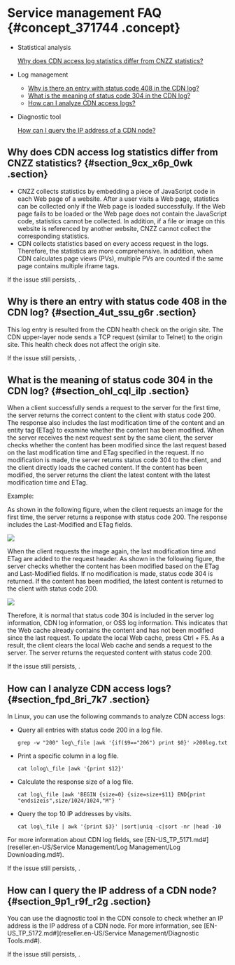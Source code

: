 # Service management FAQ {#concept_371744 .concept}

-   Statistical analysis

    [Why does CDN access log statistics differ from CNZZ statistics?](#section_9cx_x6p_0wk)

-   Log management
    -   [Why is there an entry with status code 408 in the CDN log?](#section_4ut_ssu_g6r)
    -   [What is the meaning of status code 304 in the CDN log?](#section_ohl_cql_ilp)
    -   [How can I analyze CDN access logs?](#section_fpd_8ri_7k7)
-   Diagnostic tool

    [How can I query the IP address of a CDN node?](#section_9p1_r9f_r2g)


## Why does CDN access log statistics differ from CNZZ statistics? {#section_9cx_x6p_0wk .section}

-   CNZZ collects statistics by embedding a piece of JavaScript code in each Web page of a website. After a user visits a Web page, statistics can be collected only if the Web page is loaded successfully. If the Web page fails to be loaded or the Web page does not contain the JavaScript code, statistics cannot be collected. In addition, if a file or image on this website is referenced by another website, CNZZ cannot collect the corresponding statistics.
-   CDN collects statistics based on every access request in the logs. Therefore, the statistics are more comprehensive. In addition, when CDN calculates page views \(PVs\), multiple PVs are counted if the same page contains multiple iframe tags.

If the issue still persists, .

## Why is there an entry with status code 408 in the CDN log? {#section_4ut_ssu_g6r .section}

This log entry is resulted from the CDN health check on the origin site. The CDN upper-layer node sends a TCP request \(similar to Telnet\) to the origin site. This health check does not affect the origin site.

If the issue still persists, .

## What is the meaning of status code 304 in the CDN log? {#section_ohl_cql_ilp .section}

When a client successfully sends a request to the server for the first time, the server returns the correct content to the client with status code 200. The response also includes the last modification time of the content and an entity tag \(ETag\) to examine whether the content has been modified. When the server receives the next request sent by the same client, the server checks whether the content has been modified since the last request based on the last modification time and ETag specified in the request. If no modification is made, the server returns status code 304 to the client, and the client directly loads the cached content. If the content has been modified, the server returns the client the latest content with the latest modification time and ETag.

Example:

As shown in the following figure, when the client requests an image for the first time, the server returns a response with status code 200. The response includes the Last-Modified and ETag fields.

![](http://static-aliyun-doc.oss-cn-hangzhou.aliyuncs.com/assets/img/314939/156653576048445_en-US.png)

When the client requests the image again, the last modification time and ETag are added to the request header. As shown in the following figure, the server checks whether the content has been modified based on the ETag and Last-Modified fields. If no modification is made, status code 304 is returned. If the content has been modified, the latest content is returned to the client with status code 200.

![](http://static-aliyun-doc.oss-cn-hangzhou.aliyuncs.com/assets/img/314939/156653576048446_en-US.png)

Therefore, it is normal that status code 304 is included in the server log information, CDN log information, or OSS log information. This indicates that the Web cache already contains the content and has not been modified since the last request. To update the local Web cache, press Ctrl + F5. As a result, the client clears the local Web cache and sends a request to the server. The server returns the requested content with status code 200.

If the issue still persists, .

## How can I analyze CDN access logs? {#section_fpd_8ri_7k7 .section}

In Linux, you can use the following commands to analyze CDN access logs:

-   Query all entries with status code 200 in a log file.

     `grep -w "200" log\_file |awk '{if($9=="206") print $0}' >200log.txt`

-   Print a specific column in a log file.

     `cat lolog\_file |awk '{print $12}'`

-   Calculate the response size of a log file.

     `cat log\_file |awk 'BEGIN {size=0} {size=size+$11} END{print "endsizeis",size/1024/1024,"M"} '`

-   Query the top 10 IP addresses by visits.

     `cat log\_file | awk '{print $3}' |sort|uniq -c|sort -nr |head -10`


For more information about CDN log fields, see [EN-US\_TP\_5171.md\#](reseller.en-US/Service Management/Log Management/Log Downloading.md#).

If the issue still persists, .

## How can I query the IP address of a CDN node? {#section_9p1_r9f_r2g .section}

You can use the diagnostic tool in the CDN console to check whether an IP address is the IP address of a CDN node. For more information, see [EN-US\_TP\_5172.md\#](reseller.en-US/Service Management/Diagnostic Tools.md#).

If the issue still persists, .

